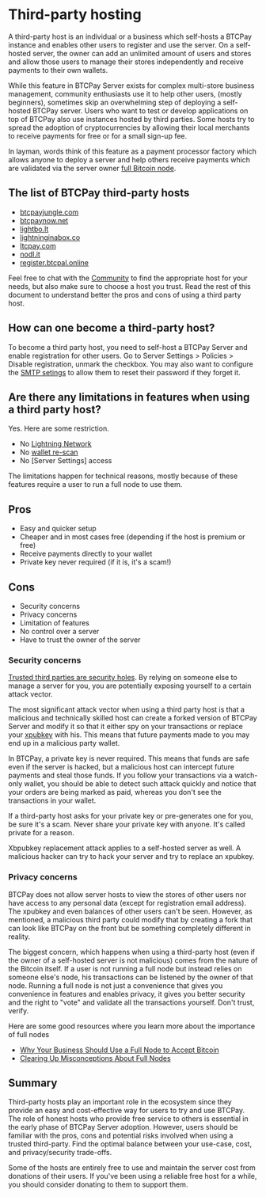 # Third-party hosting

A third-party host is an individual or a business which self-hosts a BTCPay instance and enables other users to register and use the server. On a self-hosted server, the owner can add an unlimited amount of users and stores and allow those users to manage their stores independently and receive payments to their own wallets. 

While this feature in BTCPay Server exists for complex multi-store business management, community enthusiasts use it to help other users, (mostly beginners), sometimes skip an overwhelming step of deploying a self-hosted BTCPay server. Users who want to test or develop applications on top of BTCPay also use instances hosted by third parties. Some hosts try to spread the adoption of cryptocurrencies by allowing their local merchants to receive payments for free or for a small sign-up fee.

In layman, words think of this feature as a payment processor factory which allows anyone to deploy a server and help others receive payments which are validated via the server owner [full Bitcoin node](https://en.bitcoin.it/wiki/Full_node).

## The list of BTCPay third-party hosts

* [btcpayjungle.com](https://btcpayjungle.com)
* [btcpaynow.net](https://btcpaynow.net)
* [lightbo.lt](https://lightbo.lt)
* [lightninginabox.co](https://lightninginabox.co)
* [ltcpay.com](https://ltcpay.com/)
* [nodl.it](https://nodl.it)
* [register.btcpal.online](https://register.btcpal.online)

Feel free to chat with the [Community](Community.md) to find the appropriate host for your needs, but also make sure to choose a host you trust. Read the rest of this document to understand better the pros and cons of using a third party host.

## How can one become a third-party host?
To become a third party host, you need to self-host a BTCPay Server and enable registration for other users. 
Go to Server Settings > Policies > Disable registration, unmark the checkbox. You may also want to configure the [SMTP setings](/FAQ/FAQ-ServerSettings.md#how-to-configure-smtp-settings-in-btcpay) to allow them to reset their password if they forget it.

## Are there any limitations in features when using a third party host?
Yes. Here are some restriction.
* No [Lightning Network](LightningNetwork.md)
* No [wallet re-scan](/FAQ/FAQ-Wallet.md#what-is-wallet-re-scan-in-btcpay)
* No [Server Settings] access

The limitations happen for technical reasons, mostly because of these features require a user to run a full node to use them.

## Pros
* Easy and quicker setup
* Cheaper and in most cases free (depending if the host is premium or free)
* Receive payments directly to your wallet
* Private key never required (if it is, it's a scam!)

## Cons
* Security concerns
* Privacy concerns
* Limitation of features
* No control over a server
* Have to trust the owner of the server

### Security concerns
[Trusted third parties are security holes](https://nakamotoinstitute.org/trusted-third-parties/#selection-7.6-6.2). By relying on someone else to manage a server for you, you are potentially exposing yourself to a certain attack vector.

The most significant attack vector when using a third party host is that a malicious and technically skilled host can create a forked version of BTCPay Server and modify it so that it either spy on your transactions or replace your [xpubkey](https://en.bitcoin.it/wiki/Deterministic_wallet_tools#Risks_of_Sharing_an_Extended_Public_Key_.28xpub.29) with his. This means that future payments made to you may end up in a malicious party wallet. 

In BTCPay, a private key is never required. This means that funds are safe even if the server is hacked, but a malicious host can intercept future payments and steal those funds. If you follow your transactions via a watch-only wallet, you should be able to detect such attack quickly and notice that your orders are being marked as paid, whereas you don't see the transactions in your wallet. 

If a third-party host asks for your private key or pre-generates one for you, be sure it's a scam. Never share your private key with anyone. It's called private for a reason.

Xbpubkey replacement attack applies to a self-hosted server as well. A malicious hacker can try to hack your server and try to replace an xpubkey.

### Privacy concerns
BTCPay does not allow server hosts to view the stores of other users nor have access to any personal data (except for registration email address). The xpubkey and even balances of other users can't be seen. However, as mentioned, a malicious third party could modify that by creating a fork that can look like BTCPay on the front but be something completely different in reality.

The biggest concern, which happens when using a third-party host (even if the owner of a self-hosted server is not malicious) comes from the nature of the Bitcoin itself. If a user is not running a full node but instead relies on someone else's node, his transactions can be listened by the owner of that node. Running a full node is not just a convenience that gives you convenience in features and enables privacy, it gives you better security and the right to "vote" and validate all the transactions yourself. Don't trust, verify.

Here are some good resources where you learn more about the importance of full nodes

* [Why Your Business Should Use a Full Node to Accept Bitcoin](https://en.bitcoin.it/wiki/Why_Your_Business_Should_Use_a_Full_Node_to_Accept_Bitcoin)
* [Clearing Up Misconceptions About Full Nodes](https://en.bitcoin.it/wiki/Clearing_Up_Misconceptions_About_Full_Nodes)

## Summary
Third-party hosts play an important role in the ecosystem since they provide an easy and cost-effective way for users to try and use  BTCPay. The role of honest hosts who provide free service to others is essential in the early phase of BTCPay Server adoption. However, users should be familiar with the pros, cons and potential risks involved when using a trusted third-party. Find the optimal balance between your use-case, cost, and privacy/security trade-offs.

Some of the hosts are entirely free to use and maintain the server cost from donations of their users. If you've been using a reliable free host for a while, you should consider donating to them to support them.
